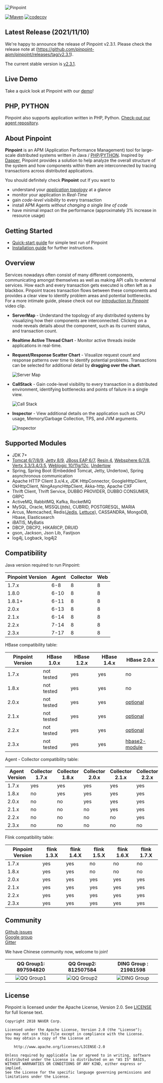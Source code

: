 

![Pinpoint](web/psd/logo.png)

[![Maven](https://img.shields.io/github/workflow/status/pinpoint-apm/pinpoint/Maven/master?label=build&logo=github)](https://github.com/pinpoint-apm/pinpoint/actions?query=workflow%3AMaven)
[![codecov](https://codecov.io/gh/pinpoint-apm/pinpoint/branch/master/graph/badge.svg)](https://codecov.io/gh/pinpoint-apm/pinpoint)

## Latest Release (2021/11/10)

We're happy to announce the release of Pinpoint v2.3.1.
Please check the release note at (https://github.com/pinpoint-apm/pinpoint/releases/tag/v2.3.1).

The current stable version is [v2.3.1](https://github.com/pinpoint-apm/pinpoint/releases/tag/v2.3.1).

## Live Demo

Take a quick look at Pinpoint with our [demo](http://125.209.240.10:10123/main/ApiGateway@SPRING_BOOT/5m?inbound=1&outbound=4&wasOnly=false&bidirectional=false)!

## PHP, PYTHON

Pinpoint also supports application written in PHP, Python. [Check-out our agent repository](https://github.com/pinpoint-apm/pinpoint-c-agent).

## About Pinpoint

**Pinpoint** is an APM (Application Performance Management) tool for large-scale distributed systems written in Java / [PHP](https://github.com/pinpoint-apm/pinpoint-c-agent)/[PYTHON]((https://github.com/pinpoint-apm/pinpoint-c-agent)).
Inspired by [Dapper](http://research.google.com/pubs/pub36356.html "Google Dapper"),
Pinpoint provides a solution to help analyze the overall structure of the system and how components within them are interconnected by tracing transactions across distributed applications.

You should definitely check **Pinpoint** out If you want to

* understand your *[application topology](https://pinpoint-apm.gitbook.io/pinpoint/want-a-quick-tour/overview)* at a glance
* monitor your application in *Real-Time*
* gain *code-level visibility* to every transaction
* install APM Agents *without changing a single line of code*
* have minimal impact on the performance (approximately 3% increase in resource usage)

## Getting Started
 * [Quick-start guide](https://pinpoint-apm.gitbook.io/pinpoint/getting-started/quickstart) for simple test run of Pinpoint
 * [Installation guide](https://pinpoint-apm.gitbook.io/pinpoint/getting-started/installation) for further instructions.
 
## Overview
Services nowadays often consist of many different components, communicating amongst themselves as well as making API calls to external services. How each and every transaction gets executed is often left as a blackbox. Pinpoint traces transaction flows between these components and provides a clear view to identify problem areas and potential bottlenecks.<br/>
For a more intimate guide, please check out our *[Introduction to Pinpoint](https://pinpoint-apm.gitbook.io/pinpoint/#want-a-quick-tour)* video clip.

* **ServerMap** - Understand the topology of any distributed systems by visualizing how their components are interconnected. Clicking on a node reveals details about the component, such as its current status, and transaction count.
* **Realtime Active Thread Chart** - Monitor active threads inside applications in real-time.
* **Request/Response Scatter Chart** - Visualize request count and response patterns over time to identify potential problems. Transactions can be selected for additional detail by **dragging over the chart**.

  ![Server Map](doc/images/ss_server-map.png)

* **CallStack** - Gain code-level visibility to every transaction in a distributed environment, identifying bottlenecks and points of failure in a single view.

  ![Call Stack](doc/images/ss_call-stack.png)

* **Inspector** - View additional details on the application such as CPU usage, Memory/Garbage Collection, TPS, and JVM arguments.

  ![Inspector](doc/images/ss_inspector.png)

## Supported Modules
* JDK 7+
* [Tomcat 6/7/8/9](https://github.com/pinpoint-apm/pinpoint/tree/master/plugins/tomcat), [Jetty 8/9](https://github.com/pinpoint-apm/pinpoint/tree/master/plugins/jetty), [JBoss EAP 6/7](https://github.com/pinpoint-apm/pinpoint/tree/master/plugins/jboss), [Resin 4](https://github.com/pinpoint-apm/pinpoint/tree/master/plugins/resin), [Websphere 6/7/8](https://github.com/pinpoint-apm/pinpoint/tree/master/plugins/websphere), [Vertx 3.3/3.4/3.5](https://github.com/pinpoint-apm/pinpoint/tree/master/plugins/vertx), [Weblogic 10/11g/12c](https://github.com/pinpoint-apm/pinpoint/tree/master/plugins/weblogic), [Undertow](https://github.com/pinpoint-apm/pinpoint/tree/master/plugins/undertow)
* Spring, Spring Boot (Embedded Tomcat, Jetty, Undertow), Spring asynchronous communication
* Apache HTTP Client 3.x/4.x, JDK HttpConnector, GoogleHttpClient, OkHttpClient, NingAsyncHttpClient, Akka-http, Apache CXF
* Thrift Client, Thrift Service, DUBBO PROVIDER, DUBBO CONSUMER, GRPC
* ActiveMQ, RabbitMQ, Kafka, RocketMQ
* MySQL, Oracle, MSSQL(jtds), CUBRID, POSTGRESQL, MARIA
* Arcus, Memcached, Redis([Jedis](https://github.com/pinpoint-apm/pinpoint/blob/master/plugins/redis), [Lettuce](https://github.com/pinpoint-apm/pinpoint/tree/master/plugins/redis-lettuce)), CASSANDRA, MongoDB, Hbase, Elasticsearch
* iBATIS, MyBatis
* DBCP, DBCP2, HIKARICP, DRUID
* gson, Jackson, Json Lib, Fastjson
* log4j, Logback, log4j2

## Compatibility

Java version required to run Pinpoint:

Pinpoint Version | Agent | Collector | Web
---------------- | ----- | --------- | ---
1.7.x  | 6-8  | 8   | 8
1.8.0  | 6-10 | 8   | 8 
1.8.1+ | 6-11 | 8   | 8 
2.0.x  | 6-13 | 8   | 8
2.1.x  | 6-14 | 8   | 8
2.2.x  | 7-14 | 8   | 8
2.3.x  | 7-17 | 8   | 8

HBase compatibility table:

Pinpoint Version | HBase 1.0.x | HBase 1.2.x | HBase 1.4.x | HBase 2.0.x
---------------- | ----------- | ----------- | ----------- | -----------
1.7.x | not tested | yes | yes | no
1.8.x | not tested | yes | yes | no
2.0.x | not tested | yes | yes | [optional](https://pinpoint-apm.gitbook.io/pinpoint/documents/hbase-upgrade#do-you-like-to-use-hbase-2x-for-pinpoint)
2.1.x | not tested | yes | yes | [optional](https://pinpoint-apm.gitbook.io/pinpoint/documents/hbase-upgrade#do-you-like-to-use-hbase-2x-for-pinpoint)
2.2.x | not tested | yes | yes | [optional](https://pinpoint-apm.gitbook.io/pinpoint/documents/hbase-upgrade#do-you-like-to-use-hbase-2x-for-pinpoint)
2.3.x | not tested | yes | yes | [hbase2-module](https://github.com/pinpoint-apm/pinpoint/tree/master/hbase2-module)

Agent - Collector compatibility table:

Agent Version | Collector 1.7.x | Collector 1.8.x | Collector 2.0.x | Collector 2.1.x | Collector 2.2.x | Collector 2.3.x |
------------- | --------------- | --------------- | --------------- | --------------- | --------------- | --------------- |
1.7.x | yes | yes | yes | yes | yes | yes 
1.8.x | no  | yes | yes | yes | yes | yes 
2.0.x | no  | no  | yes | yes | yes | yes 
2.1.x | no  | no  | no  | yes | yes | yes 
2.2.x | no  | no  | no  | no  | yes | yes
2.3.x | no  | no  | no  | no  | no  | yes

Flink compatibility table:

Pinpoint Version | flink 1.3.X | flink 1.4.X | flink 1.5.X | flink 1.6.X | flink 1.7.X
---------------- | ----------- | ----------- | ----------- | ----------- | ----------- 
1.7.x | yes | yes | no | no | no |
1.8.x | yes | yes | no | no | no |
2.0.x | yes | yes | yes | yes | yes |
2.1.x | yes | yes | yes | yes | yes |
2.2.x | yes | yes | yes | yes | yes |
2.3.x | yes | yes | yes | yes | yes |


## Community

[Github issues](https://github.com/pinpoint-apm/pinpoint/issues)  
[Google group](https://groups.google.com/forum/#!forum/pinpoint_user)  
[Gitter](https://gitter.im/naver/pinpoint)  

We have Chinese community now, welcome to join!

QQ Group1: 897594820 | QQ Group2: 812507584 | DING Group : 21981598
:----------------: | :-----------: | :-----------: 
![QQ Group1](doc/images/NAVERPinpoint.png) | ![QQ Group2](doc/images/NAVERPinpoint2.png) | ![DING Group](doc/images/NaverPinpoint交流群-DING.jpg)


## License
Pinpoint is licensed under the Apache License, Version 2.0.
See [LICENSE](LICENSE) for full license text.

```
Copyright 2018 NAVER Corp.

Licensed under the Apache License, Version 2.0 (the "License");
you may not use this file except in compliance with the License.
You may obtain a copy of the License at

    http://www.apache.org/licenses/LICENSE-2.0

Unless required by applicable law or agreed to in writing, software
distributed under the License is distributed on an "AS IS" BASIS,
WITHOUT WARRANTIES OR CONDITIONS OF ANY KIND, either express or implied.
See the License for the specific language governing permissions and
limitations under the License.
```

